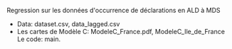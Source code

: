 Regression sur les données d'occurrence de déclarations en ALD à MDS
- Data: dataset.csv, data_lagged.csv
- Les cartes de Modèle C: ModeleC_France.pdf, ModeleC_Ile_de_France
Le code: main.
